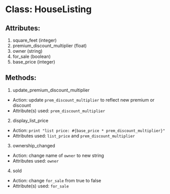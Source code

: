 # Class: HouseListing

## Attributes:

1. square_feet (integer)
2. premium_discount_multiplier (float)
3. owner (string)
4. for_sale (boolean)
5. base_price (integer)

## Methods:

1. update_premium_discount_multiplier
  - Action: update `prem_discount_multiplier` to reflect new premium or discount
  - Attribute(s) used: `prem_discount_multiplier`
2. display_list_price
  - Action: `print "list price: #{base_price * prem_discount_multiplier}"`
  - Attributes used: `list_price` and `prem_discount_multiplier`
3. ownership_changed
 - Action: change name of `owner` to new string
 - Attributes used: `owner`
4. sold
  - Action: change `for_sale` from true to false
  - Attribute(s) used: `for_sale`
